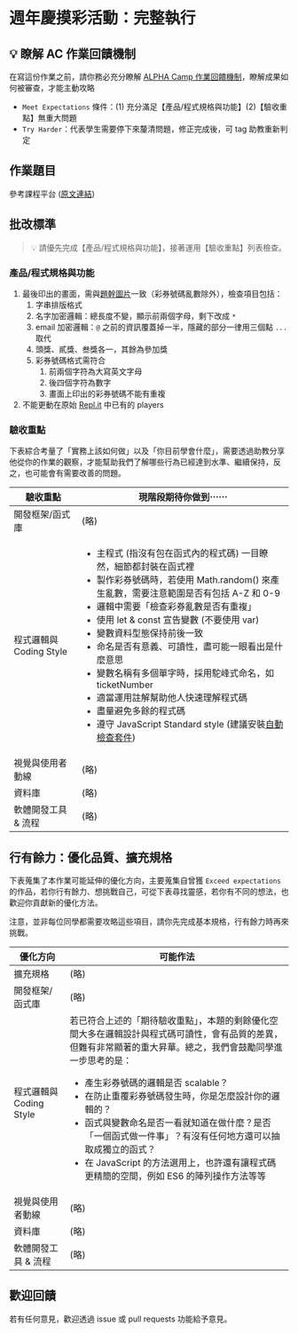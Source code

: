 # 週年慶摸彩活動：完整執行

## 💡 瞭解 AC 作業回饋機制

在寫這份作業之前，請你務必充分瞭解 <a href="https://github.com/ALPHACamp/web-grading-rubic" target="_blank">ALPHA Camp 作業回饋機制</a>，瞭解成果如何被審查，才能主動攻略

- `Meet Expectations` 條件：(1) 充分滿足【產品/程式規格與功能】(2)【驗收重點】無重大問題
- `Try Harder`：代表學生需要停下來釐清問題，修正完成後，可 tag 助教重新判定

## 作業題目

參考課程平台 (<a href="https://lighthouse.alphacamp.co/courses/40/assignments/940" target="_blank">原文連結</a>)

## 批改標準

> 💡  請優先完成【產品/程式規格與功能】，接著運用【驗收重點】列表檢查。

### 產品/程式規格與功能

1. 最後印出的畫面，需與[題幹圖片](https://assets-lighthouse.alphacamp.co/uploads/image/file/14542/ExportedContentImage_01.png)一致（彩券號碼亂數除外），檢查項目包括：
   1. 字串排版格式
   2. 名字加密邏輯：總長度不變，顯示前兩個字母，剩下改成 `*`
   3. email 加密邏輯：`@` 之前的資訊覆蓋掉一半，隱藏的部分一律用三個點 `...` 取代
   4. 頭獎、貳獎、叁獎各一，其餘為參加獎
   5. 彩券號碼格式需符合
      1. 前兩個字符為大寫英文字母
      2. 後四個字符為數字
      3. 畫面上印出的彩券號碼不能有重複
2. 不能更動在原始 [Repl.it](https://replit.com/@alphacamp/lottery-final-task#index.js) 中已有的 players

### 驗收重點

下表綜合考量了「實務上該如何做」以及「你目前學會什麼」，需要透過助教分享他從你的作業的觀察，才能幫助我們了解哪些行為已經達到水準、繼續保持，反之，也可能會有需要改善的問題。

<table>
  <thead>
    <tr>
      <th>驗收重點</td>
      <th>現階段期待你做到⋯⋯</td>
    </tr>
  </thead>
  <tbody>
    <tr>
      <td>開發框架/函式庫</td>
      <td>(略)</td>
    </tr>
    <tr>
      <td>程式邏輯與 Coding Style</td>
      <td>
        <ul>
          <li>主程式 (指沒有包在函式內的程式碼) 一目瞭然，細節都封裝在函式裡</li>
          <li>製作彩券號碼時，若使用 Math.random() 來產生亂數，需要注意範圍是否有包括 A-Z 和 0-9</li>
          <li>邏輯中需要「檢查彩券亂數是否有重複」</li>
          <li>使用 let & const 宣告變數 (不要使用 var)</li>
          <li>變數資料型態保持前後一致</li>
          <li>命名是否有意義、可讀性，盡可能一眼看出是什麼意思</li>
          <li>變數名稱有多個單字時，採用駝峰式命名，如 ticketNumber</li>
          <li>適當運用註解幫助他人快速理解程式碼</li>
          <li>盡量避免多餘的程式碼</li>
          <li>遵守 JavaScript Standard style (建議安裝<a href="https://standardjs.com/index.html#install" target="_blank">自動檢查套件</a>)</li>
        </ul>
      </td>
    </tr>
      <tr>
      <td>視覺與使用者動線</td>
      <td>(略)</td>
    </tr>
    <tr>
      <td>資料庫</td>
      <td>(略)</td>
    </tr>
      <tr>
      <td>軟體開發工具 & 流程</td>
      <td>(略)</td>
    </tr>
  </tbody>
</table>

## 行有餘力：優化品質、擴充規格

下表蒐集了本作業可能延伸的優化方向，主要蒐集自曾獲 `Exceed expectations` 的作品，若你行有餘力、想挑戰自己，可從下表尋找靈感，若你有不同的想法，也歡迎你貢獻新的優化方法。

注意，並非每位同學都需要攻略這些項目，請你先完成基本規格，行有餘力時再來挑戰。

<table>
  <thead>
    <tr>
      <th>優化方向</td>
      <th>可能作法</td>
    </tr>
  </thead>
  <tbody>
    <tr>
      <td>擴充規格</td>
      <td>(略)</td>
    </tr>
    <tr>
      <td>開發框架/函式庫</td>
      <td>(略)</td>
    </tr>
    <tr>
      <td>程式邏輯與 Coding Style</td>
      <td>若已符合上述的「期待驗收重點」，本題的剩餘優化空間大多在邏輯設計與程式碼可讀性，會有品質的差異，但難有非常顯著的重大昇華。總之，我們會鼓勵同學進一步思考的是：
        <ul>
          <li>產生彩券號碼的邏輯是否 scalable？</li>
          <li>在防止重覆彩券號碼發生時，你是怎麼設計你的邏輯的？</li>
          <li>函式與變數命名是否一看就知道在做什麼？是否「一個函式做一件事」？有沒有任何地方還可以抽取成獨立的函式？</li>
          <li>在 JavaScript 的方法選用上，也許還有讓程式碼更精簡的空間，例如 ES6 的陣列操作方法等等</li>
        </ul>
      </td>
    </tr>
      <tr>
      <td>視覺與使用者動線</td>
      <td>(略)</td>
    </tr>
    <tr>
      <td>資料庫</td>
      <td>(略)</td>
    </tr>
      <tr>
      <td>軟體開發工具 & 流程</td>
      <td>(略)</td>
    </tr>
  </tbody>
</table>

## 歡迎回饋

若有任何意見，歡迎透過 issue 或 pull requests 功能給予意見。
